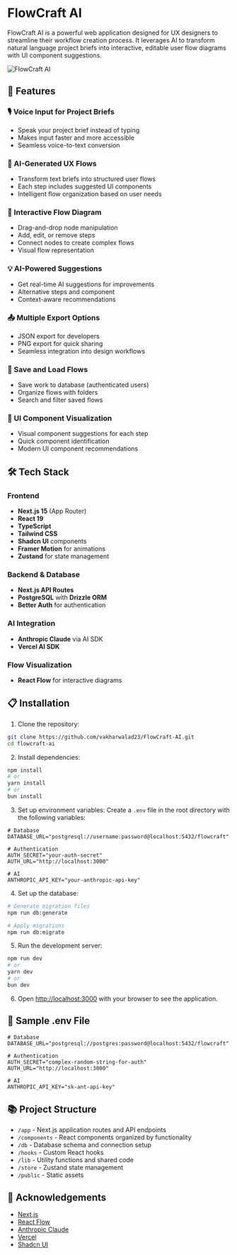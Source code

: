 # FlowCraft AI

FlowCraft AI is a powerful web application designed for UX designers to streamline their workflow creation process. It leverages AI to transform natural language project briefs into interactive, editable user flow diagrams with UI component suggestions.

![FlowCraft AI](https://res.cloudinary.com/dhruvandev/image/upload/LeandingPage_itlx6z.png)

## 🚀 Features

### 🎙️ Voice Input for Project Briefs

- Speak your project brief instead of typing
- Makes input faster and more accessible
- Seamless voice-to-text conversion

### 🧠 AI-Generated UX Flows

- Transform text briefs into structured user flows
- Each step includes suggested UI components
- Intelligent flow organization based on user needs

### 🔄 Interactive Flow Diagram

- Drag-and-drop node manipulation
- Add, edit, or remove steps
- Connect nodes to create complex flows
- Visual flow representation

### 💡 AI-Powered Suggestions

- Get real-time AI suggestions for improvements
- Alternative steps and component
- Context-aware recommendations

### 📤 Multiple Export Options

- JSON export for developers
- PNG export for quick sharing
- Seamless integration into design workflows

### 💾 Save and Load Flows

- Save work to database (authenticated users)
- Organize flows with folders
- Search and filter saved flows

### 🧩 UI Component Visualization

- Visual component suggestions for each step
- Quick component identification
- Modern UI component recommendations

## 🛠️ Tech Stack

### Frontend

- **Next.js 15** (App Router)
- **React 19**
- **TypeScript**
- **Tailwind CSS**
- **Shadcn UI** components
- **Framer Motion** for animations
- **Zustand** for state management

### Backend & Database

- **Next.js API Routes**
- **PostgreSQL** with **Drizzle ORM**
- **Better Auth** for authentication

### AI Integration

- **Anthropic Claude** via AI SDK
- **Vercel AI SDK**

### Flow Visualization

- **React Flow** for interactive diagrams

## 📋 Installation

1. Clone the repository:

```bash
git clone https://github.com/vakharwalad23/FlowCraft-AI.git
cd flowcraft-ai
```

2. Install dependencies:

```bash
npm install
# or
yarn install
# or
bun install
```

3. Set up environment variables:
   Create a `.env` file in the root directory with the following variables:

```
# Database
DATABASE_URL="postgresql://username:password@localhost:5432/flowcraft"

# Authentication
AUTH_SECRET="your-auth-secret"
AUTH_URL="http://localhost:3000"

# AI
ANTHROPIC_API_KEY="your-anthropic-api-key"
```

4. Set up the database:

```bash
# Generate migration files
npm run db:generate

# Apply migrations
npm run db:migrate
```

5. Run the development server:

```bash
npm run dev
# or
yarn dev
# or
bun dev
```

6. Open [http://localhost:3000](http://localhost:3000) with your browser to see the application.

## 🧪 Sample .env File

```
# Database
DATABASE_URL="postgresql://postgres:password@localhost:5432/flowcraft"

# Authentication
AUTH_SECRET="complex-random-string-for-auth"
AUTH_URL="http://localhost:3000"

# AI
ANTHROPIC_API_KEY="sk-ant-api-key"
```

## 📚 Project Structure

- `/app` - Next.js application routes and API endpoints
- `/components` - React components organized by functionality
- `/db` - Database schema and connection setup
- `/hooks` - Custom React hooks
- `/lib` - Utility functions and shared code
- `/store` - Zustand state management
- `/public` - Static assets

## 🙏 Acknowledgements

- [Next.js](https://nextjs.org/)
- [React Flow](https://reactflow.dev/)
- [Anthropic Claude](https://www.anthropic.com/)
- [Vercel](https://vercel.com/)
- [Shadcn UI](https://ui.shadcn.com/)
